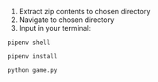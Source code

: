 1. Extract zip contents to chosen directory
2. Navigate to chosen directory
3. Input in your terminal:
```
pipenv shell
```
```
pipenv install
```
```
python game.py
```
